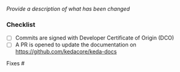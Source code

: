 <!-- Thank you for contributing!

     Read more about how you can contribute in our contribution guide:
     https://github.com/kedacore/keda/blob/master/CONTRIBUTING.md
-->

_Provide a description of what has been changed_

### Checklist

- [ ] Commits are signed with Developer Certificate of Origin (DCO)
- [ ] A PR is opened to update the documentation on https://github.com/kedacore/keda-docs

Fixes #
